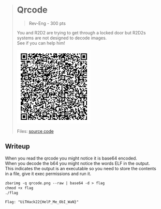> # Qrcode
> > Rev-Eng - 300 pts
> 
> You and R2D2 are trying to get through a locked door but
> R2D2s systems are not designed to decode images.  
> See if you can help him!
> 
> <img src="qrcode.png" />
> 
> Files: [source code](./scr)


## Writeup

When you read the qrcode you might notice it is base64 encoded.  
When you decode the b64 you might notice the words ELF in the output.  
This indicates the output is an executable so you need to store the contents in a file, give it exec permissions and run it.

```
zbarimg -q qrcode.png --raw | base64 -d > flag
chmod +x flag
./flag
```

```
Flag: "UiTHack22{HelP_Me_ObI_WaN}"
```
